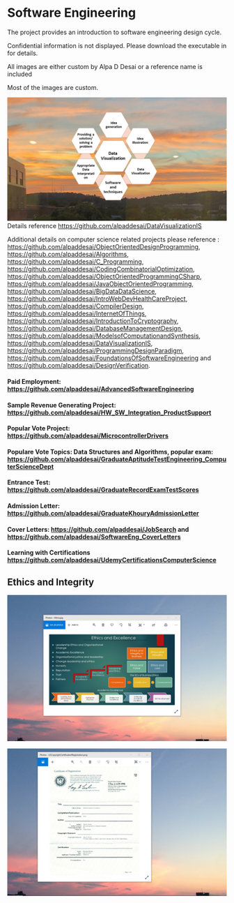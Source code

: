 # Software Engineering

The project provides an introduction to software engineering design cycle. 

Confidential information is not displayed. Please download the executable in for details. 

All images are either custom by Alpa D Desai or a reference name is included 

Most of the images are custom.

![image](DataVisualization.jpg)
Details reference https://github.com/alpaddesai/DataVisualizationIS

Additional details on computer science related projects please reference : https://github.com/alpaddesai/ObjectOrientedDesignProgramming, https://github.com/alpaddesai/Algorithms, https://github.com/alpaddesai/C_Programming, https://github.com/alpaddesai/CodingCombinatorialOptimization, https://github.com/alpaddesai/ObjectOrientedProgrammingCSharp, https://github.com/alpaddesai/JavaObjectOrientedProgramming, https://github.com/alpaddesai/BigDataDataScience, https://github.com/alpaddesai/IntroWebDevHealthCareProject, https://github.com/alpaddesai/CompilerDesign,  https://github.com/alpaddesai/InternetOfThings, https://github.com/alpaddesai/IntroductionToCryptography, https://github.com/alpaddesai/DatabaseManagementDesign, https://github.com/alpaddesai/ModelsofComputationandSynthesis, https://github.com/alpaddesai/DataVisualizationIS, https://github.com/alpaddesai/ProgrammingDesignParadigm, https://github.com/alpaddesai/FoundationsOfSoftwareEngineering and https://github.com/alpaddesai/DesignVerification.


#### Paid Employment: https://github.com/alpaddesai/AdvancedSoftwareEngineering
#### Sample Revenue Generating Project: https://github.com/alpaddesai/HW_SW_Integration_ProductSupport
#### Popular Vote Project: https://github.com/alpaddesai/MicrocontrollerDrivers
#### Populare Vote Topics: Data Structures and Algorithms, popular exam: https://github.com/alpaddesai/GraduateAptitudeTestEngineering_ComputerScienceDept  
#### Entrance Test: https://github.com/alpaddesai/GraduateRecordExamTestScores
#### Admission Letter: https://github.com/alpaddesai/GraduateKhouryAdmissionLetter
#### Cover Letters: https://github.com/alpaddesai/JobSearch and https://github.com/alpaddesai/SoftwareEng_CoverLetters
#### Learning with Certifications https://github.com/alpaddesai/UdemyCertificationsComputerScience

## Ethics and Integrity
![image](EthicsandExcellence.png)

![image](USCopyrightCertificate.png)
